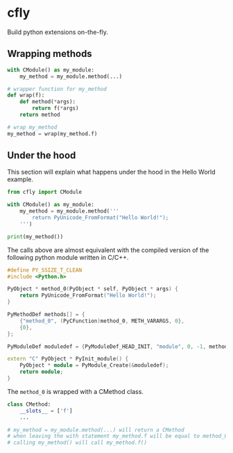 # cfly

Build python extensions on-the-fly.

## Wrapping methods

```py
with CModule() as my_module:
    my_method = my_module.method(...)

# wrapper function for my_method
def wrap(f):
    def method(*args):
        return f(*args)
    return method

# wrap my_method
my_method = wrap(my_method.f)
```

## Under the hood

This section will explain what happens under the hood in the Hello World example.

```py
from cfly import CModule

with CModule() as my_module:
    my_method = my_module.method('''
        return PyUnicode_FromFormat("Hello World!");
    ''')

print(my_method())
```

The calls above are almost equivalent with the compiled version of the following python module written in C/C++.

```cpp
#define PY_SSIZE_T_CLEAN
#include <Python.h>

PyObject * method_0(PyObject * self, PyObject * args) {
	return PyUnicode_FromFormat("Hello World!");
}

PyMethodDef methods[] = {
	{"method_0", (PyCFunction)method_0, METH_VARARGS, 0},
	{0},
};

PyModuleDef moduledef = {PyModuleDef_HEAD_INIT, "module", 0, -1, methods, 0, 0, 0, 0};

extern "C" PyObject * PyInit_module() {
	PyObject * module = PyModule_Create(&moduledef);
	return module;
}
```

The `method_0` is wrapped with a CMethod class.

```py
class CMethod:
    __slots__ = ['f']
    ...

# my_method = my_module.method(...) will return a CMethod
# when leaving the with statement my_method.f will be equal to method_0
# calling my_method() will call my_method.f()
```
